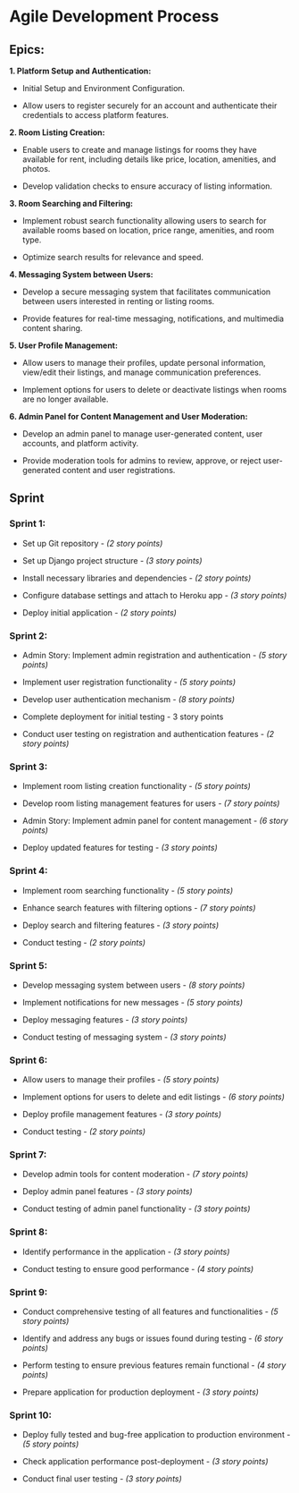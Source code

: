 
# Agile Development Process

## Epics:

**1. Platform Setup and Authentication:**

- Initial Setup and Environment Configuration.

- Allow users to register securely for an account and authenticate their credentials to access platform features.

**2.	Room Listing Creation:**

- Enable users to create and manage listings for rooms they have available for rent, including details like price, location, amenities, and photos.

- Develop validation checks to ensure accuracy of listing information.

**3.	Room Searching and Filtering:**

- Implement robust search functionality allowing users to search for available rooms based on location, price range, amenities, and room type.

- Optimize search results for relevance and speed.

**4.	Messaging System between Users:**

- Develop a secure messaging system that facilitates communication between users interested in renting or listing rooms.

- Provide features for real-time messaging, notifications, and multimedia content sharing.

**5.	User Profile Management:**

- Allow users to manage their profiles, update personal information, view/edit their listings, and manage communication preferences.

- Implement options for users to delete or deactivate listings when rooms are no longer available.

**6.	Admin Panel for Content Management and User Moderation:**

- Develop an admin panel to manage user-generated content, user accounts, and platform activity.

- Provide moderation tools for admins to review, approve, or reject user-generated content and user registrations.


## Sprint

### Sprint 1:

- Set up Git repository - *(2 story points)*

- Set up Django project structure - *(3 story points)*

- Install necessary libraries and dependencies - *(2 story points)*

- Configure database settings and attach to Heroku app - *(3 story points)*

- Deploy initial application - *(2 story points)*

### Sprint 2:

- Admin Story: Implement admin registration and authentication - *(5 story points)*

- Implement user registration functionality - *(5 story points)*

- Develop user authentication mechanism - *(8 story points)*

- Complete deployment for initial testing - 3 story points

- Conduct user testing on registration and authentication features - *(2 story points)*

### Sprint 3:

- Implement room listing creation functionality - *(5 story points)*

- Develop room listing management features for users - *(7 story points)*

- Admin Story: Implement admin panel for content management - *(6 story points)*

- Deploy updated features for testing - *(3 story points)*

### Sprint 4:

- Implement room searching functionality - *(5 story points)*

- Enhance search features with filtering options - *(7 story points)*

- Deploy search and filtering features - *(3 story points)*

- Conduct testing - *(2 story points)*

### Sprint 5:

- Develop messaging system between users - *(8 story points)*

- Implement notifications for new messages - *(5 story points)*

- Deploy messaging features - *(3 story points)*

- Conduct testing of messaging system - *(3 story points)*

### Sprint 6:

- Allow users to manage their profiles - *(5 story points)*

- Implement options for users to delete and edit listings - *(6 story points)*

- Deploy profile management features - *(3 story points)*

- Conduct testing - *(2 story points)*

### Sprint 7:

- Develop admin tools for content moderation - *(7 story points)*

- Deploy admin panel features - *(3 story points)*

- Conduct testing of admin panel functionality - *(3 story points)*

### Sprint 8:

- Identify performance in the application - *(3 story points)*

- Conduct testing to ensure good performance - *(4 story points)*

### Sprint 9:

- Conduct comprehensive testing of all features and functionalities - *(5 story points)*

- Identify and address any bugs or issues found during testing - *(6 story points)*

- Perform testing to ensure previous features remain functional - *(4 story points)*

- Prepare application for production deployment - *(3 story points)*

### Sprint 10:

- Deploy fully tested and bug-free application to production environment - *(5 story points)*

- Check application performance post-deployment - *(3 story points)*

- Conduct final user testing - *(3 story points)*
